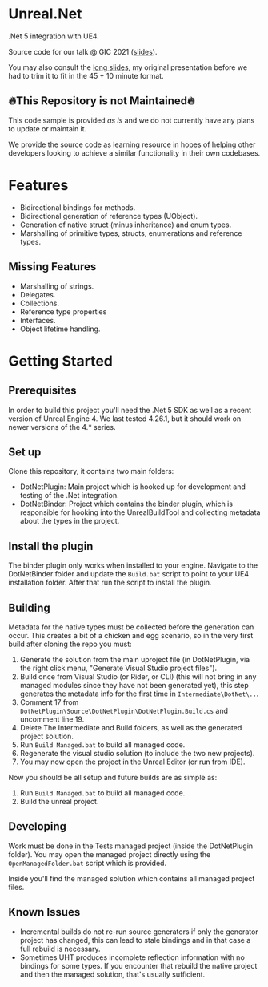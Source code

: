 # Unreal.Net
.Net 5 integration with UE4.

Source code for our talk @ GIC 2021 ([slides](https://docs.google.com/presentation/d/12pPg2VLyonZqtbyggIeud4JHGFqzTUZwwhI6Ng3nSws/edit?usp=sharing)).

You may also consult the [long slides](https://docs.google.com/presentation/d/1Ey1DpEYcRjs5gGU9ReLz4tckQFY5KN_iXAaHozA0xEA/edit?usp=sharing), my original presentation before we had to trim it to fit in the 45 + 10 minute format.

## 🔥This Repository is not Maintained🔥
This code sample is provided *as is* and we do not currently have any plans to update or maintain it.

We provide the source code as learning resource in hopes of helping other developers looking to achieve a similar functionality in their own codebases.

# Features
* Bidirectional bindings for methods.
* Bidirectional generation of reference types (UObject).
* Generation of native struct (minus inheritance) and enum types.
* Marshalling of primitive types, structs, enumerations and reference types.

## Missing Features
* Marshalling of strings.
* Delegates.
* Collections.
* Reference type properties
* Interfaces.
* Object lifetime handling.

# Getting Started

## Prerequisites
In order to build this project you'll need the .Net 5 SDK as well as a recent version of Unreal Engine 4. We last tested 4.26.1, but it should work on newer versions of the 4.* series.

## Set up
Clone this repository, it contains two main folders:
* DotNetPlugin: Main project which is hooked up for development and testing of the .Net integration.
* DotNetBinder: Project which contains the binder plugin, which is responsible for hooking into the UnrealBuildTool and collecting metadata about the types in the project.

## Install the plugin
The binder plugin only works when installed to your engine.
Navigate to the DotNetBinder folder and update the `Build.bat` script to point to your UE4 installation folder. After that run the script to install the plugin.

## Building
Metadata for the native types must be collected before the generation can occur. This creates a bit of a chicken and egg scenario, so in the very first build after cloning the repo you must:
1. Generate the solution from the main uproject file (in DotNetPlugin, via the right click menu, "Generate Visual Studio project files").
2. Build once from Visual Studio (or Rider, or CLI) (this will not bring in any managed modules since they have not been generated yet), this step generates the metadata info for the first time in `Intermediate\DotNet\..`.
3. Comment 17 from `DotNetPlugin\Source\DotNetPlugin\DotNetPlugin.Build.cs` and uncomment line 19.
4. Delete The Intermediate and Build folders, as well as the generated project solution.
5. Run `Build Managed.bat` to build all managed code.
6. Regenerate the visual studio solution (to include the two new projects).
7. You may now open the project in the Unreal Editor (or run from IDE).

Now you should be all setup and future builds are as simple as:
1. Run `Build Managed.bat` to build all managed code.
2. Build the unreal project.

## Developing

Work must be done in the Tests managed project (inside the DotNetPlugin folder). You may open the managed project directly using the `OpenManagedFolder.bat` script which is provided.

Inside you'll find the managed solution which contains all managed project files.

## Known Issues
* Incremental builds do not re-run source generators if only the generator project has changed, this can lead to stale bindings and in that case a full rebuild is necessary.
* Sometimes UHT produces incomplete reflection information with no bindings for some types. If you encounter that rebuild the native project and then the managed solution, that's usually sufficient.
